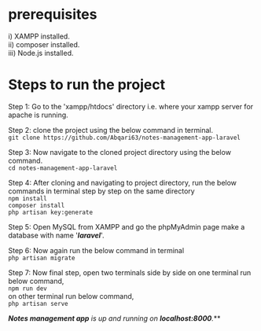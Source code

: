 # prerequisites  
i) XAMPP installed.  
ii) composer installed.  
iii) Node.js installed.

# Steps to run the project

Step 1: Go to the 'xampp/htdocs' directory i.e. where your xampp server for apache is running.  

Step 2: clone the project using the below command in terminal.  
        `git clone https://github.com/Abqari63/notes-management-app-laravel`  
            
Step 3: Now navigate to the cloned project directory using the below command.  
        `cd notes-management-app-laravel`  
            
Step 4: After cloning and navigating to project directory, run the below commands in terminal step by step on the same directory  
        `npm install`  
        `composer install`  
        `php artisan key:generate`  
        
Step 5: Open MySQL from XAMPP and go the phpMyAdmin page make a database with name '***laravel***'.  

Step 6: Now again run the below command in terminal  
        `php artisan migrate`  
        
Step 7: Now final step, open two terminals side by side on one terminal run below command,  
        `npm run dev`  
        on other terminal run below command,  
        `php artisan serve`  
        
        
***Notes management app** is up and running on ***localhost:8000***.***
        
